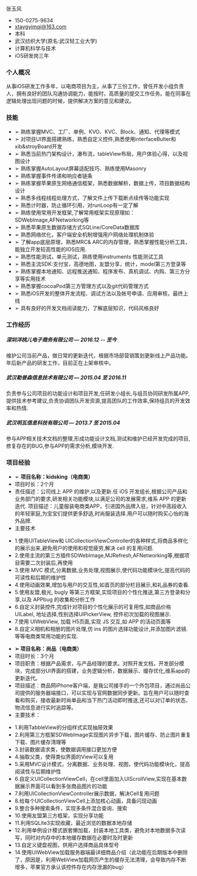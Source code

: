 张玉风

* 150-0275-9634
* xtaygyimqi@163.com
* 本科
* 武汉纺织大学(原名:武汉轻工业大学)
* 计算机科学与技术
* iOS研发岗三年
### 个人概况
从事iOS研发工作多年，以电商项目为主，从事了三份工作，曾任开发小组负责人，拥有良好的团队沟通协调能力，能按时，高质量的提交工作任务。能在同事在逻辑处理出现问题的时候，提供解决方案的意见和建议。

### 技能
* ➢    熟练掌握MVC、工厂、单例、KVO、KVC、Block、通知、代理等模式
* ➢	对项目UI界面搭建熟练，熟悉自定义控件,熟悉使用interfaceBulter和xib&stroyBoard开发
* ➢	熟悉当前热门架构设计，瀑布流，tableView布局，用户体验心得，以及视图设计
* ➢	熟练掌握AutoLayout屏幕适配技巧、熟练使用Masonry
* ➢	熟练掌握事件传递和响应者链条
* ➢	熟练掌握苹果原生网络通信框架，熟悉数据解析，数据上传，项目数据结构设计
* ➢	熟悉多线程线程处理方式，了解文件上传下载断点续传等功能实现
* ➢	熟悉计时器，防止循环引用，对runLoop有一定了解 
* ➢	熟练使用常用开发框架,了解常用框架实现原理如：SDWebImage,AFNetworking等
* ➢	熟悉苹果原生数据存储方式SQLine/CoreData数据库
* ➢	熟悉网络优化，客户端安全机制增强用户网络处理机制体验
* ➢	了解app底层原理，熟悉MRC& ARC的内存管理，熟悉掌握性能分析工具，能独立开发较高性能的IOS应用.
* ➢	熟悉性能测试，单元测试，熟练使用instruments 性能测试工具
* ➢	熟悉主流SDK:支付宝，高德地图，友盟分享，统计，model第三方登录等
* ➢	熟练掌握本地通知、远程推送通知、程序发布、真机调试、内购、第三方分享等实用技术
* ➢	熟悉掌握cocoaPod第三方管理方式以及git代码管理方式
* ➢	熟悉iOS开发的整体开发流程、调试方法以及帐号申请、应用审核，最终上线
* ➢	具有良好的开发文档阅读能力，了解底层知识，代码风格良好

### 工作经历

##### 深圳洋桃儿电子商务有限公司 — 2016.12 -- 至今
维护公司当前产品，做日常的更新迭代，根据市场部营销策划更新线上产品功能。年后新产品的研发工作，目前正在上架审核中。
##### 武汉勒普森信息技术有限公司 — 2015.04 至 2016.11
负责参与公司项目的功能设计和项目开发,任研发小组长,与组员协同研发所属APP,提供技术参考建议,负责协调团队开发资源,提高团队的工作效率,保持组员的开发效率和热情.
##### 武汉明瓦信息科技有限公司 — 2013.7 至  2015.04
参与APP相关技术文档的整理,形成功能设计文档,测试和维护已经开发完成的项目,修复存在的BUG,参与APP的需求分析,模块开发.
### 项目经验
* ➢	**项目名称：kidsking（电商类）**                   
* 项目时长：2个月
* 责任描述：公司线上 APP 的维护,以及更新.任 iOS 开发组长,根据公司产品和业务部门的要求,研发相关功能模块,以满足公司的发展需求,维系 APP 的更新迭代.
项目描述：儿童服装电商类APP，引进国外品牌入驻，针对中高段收入的年轻家庭,为宝宝们提供更多舒适,时尚服装选择.用户可以随时购买心怡的海外品牌.
* 主要技术
 - 1.使用UITableView和 UICollectionViewController的各种样式,将商品多样化的展示出来,避免用户的使用和视觉疲劳,解决 cell 的复用问题.
 - 2.使用主流的第三方插件SDWebImage,MJRefresh,AFNetworking等,根据项目需要二次封装后,再使用
 - 3.使用 MVC 模式,分离数据,业务处理,视图展示,使代码功能模块化,提高代码的可读性和后期的维护性
 - 4.使用动画效果,增加与用户的交互性,如首页的部分栏目展示,和礼品券的查看.
 - 5.使用友盟,极光, bugly 等第三方框架,实现项目的个性化推送,第三方登录和分享,以及 APPbug 的收集和分析工作
 - 6.自定义封装控件,完成针对项目的个性化展示的可复用性,如商品价格 UILabel, 地址选择,性别选择UIPickerView, 控件初次加载的视图展示.
 - 7.使用 UIWebView, 加载 H5页面,实现 JS 交互,如 APP 的活动页面等
 - 8.自定义相机和相册的图片处理,仿 ins 的图片选择功能设计,并添加图片滤镜.
等等电商类常用功能的实现.

* **➢	项目名称：尚品（电商类）**  	 
*  项目时长：3个月 
* 项目职责：根据产品需求，与产品经理的要求。对照开发文档，开发部分模块，完成部分UI界面的搭建，业务逻辑分析，数据展示、缓存优化,维系app的更新迭代。
* 项目描述：商品网iPhone客户端，是我公司接手的一个外包项目，通过尚品公司提供的服务器端接口，可以实现与官网数据同步更新。旨在用户可以随时查看和购买，接收最新时尚单品和当下热门活动即时推送,还可以对订单的状态、物流信息进行实时追踪等。
* 主要技术：
 - 1.利用TabbleView的分组样式实现抽屉效果
 - 2.利用第三方框架SDWebImage实现图片异步下载，图片缓存、防止图片重复下载、图片缓存清理等
 - 3.封装数据请求类，使数据调用接口更加方便
 - 4.抽取父类，使得类似界面的View可以复用
 - 5.采用MVC设计模式，分离数据、业务处理、视图，使代码功能模块化，提高阅读性与后期维护性
 - 6.自定义UICollectionViewCell，在cell里面加入UIScrollView,实现在基本数据展示界面可以看到多张商品图片的功能
 - 7.利用UICollectionViewController展示数据，解决Cell复用问题
 - 8.给每个UICollectionViewCell上添加核心动画，具备闪现动画
 - 9.整合多种搜索条件，实现多条件混合查询、搜索
 - 10.使用友盟第三方框架，实现分享功能
 - 11.利用SQLite3实现收藏，最近浏览的数据本地存储
 - 12.利用单例设计模式嵌套懒加载，封装本地工具类，避免对本地数据多次读写，同时对内存中的本地缓存数据在必要时及时更新
 - 13.自定义键盘视图，供用户选择商品具体型号
 - 14.使用UIWebView加载服务器端最详细商品介绍（此功能在后期版本中删除了，原因是，利用WebView加载网页产生的缓存无法清理，会导致内存不断增多，苹果官方承认该控件存在内存泄漏的bug）

